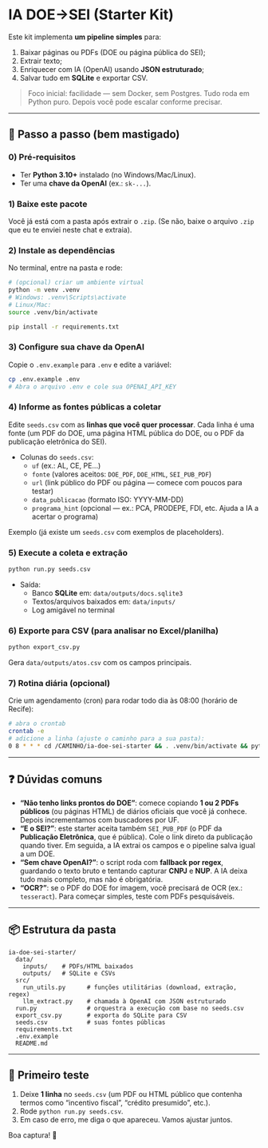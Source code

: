 # IA DOE→SEI (Starter Kit)

Este kit implementa **um pipeline simples** para:
1) Baixar páginas ou PDFs (DOE ou página pública do SEI);
2) Extrair texto;
3) Enriquecer com IA (OpenAI) usando **JSON estruturado**;
4) Salvar tudo em **SQLite** e exportar CSV.

> Foco inicial: facilidade — sem Docker, sem Postgres. Tudo roda em Python puro.
> Depois você pode escalar conforme precisar.

---

## 🚀 Passo a passo (bem mastigado)

### 0) Pré-requisitos
- Ter **Python 3.10+** instalado (no Windows/Mac/Linux).
- Ter uma **chave da OpenAI** (ex.: `sk-...`).

### 1) Baixe este pacote
Você já está com a pasta após extrair o `.zip`. (Se não, baixe o arquivo `.zip` que eu te enviei neste chat e extraia).

### 2) Instale as dependências
No terminal, entre na pasta e rode:

```bash
# (opcional) criar um ambiente virtual
python -m venv .venv
# Windows: .venv\Scripts\activate
# Linux/Mac:
source .venv/bin/activate

pip install -r requirements.txt
```

### 3) Configure sua chave da OpenAI
Copie o `.env.example` para `.env` e edite a variável:

```bash
cp .env.example .env
# Abra o arquivo .env e cole sua OPENAI_API_KEY
```

### 4) Informe as fontes públicas a coletar
Edite `seeds.csv` com as **linhas que você quer processar**. Cada linha é uma fonte (um PDF do DOE, uma página HTML pública do DOE, ou o PDF da publicação eletrônica do SEI).

- Colunas do `seeds.csv`:
  - `uf` (ex.: AL, CE, PE...)
  - `fonte` (valores aceitos: `DOE_PDF`, `DOE_HTML`, `SEI_PUB_PDF`)
  - `url` (link público do PDF ou página — comece com poucos para testar)
  - `data_publicacao` (formato ISO: YYYY-MM-DD)
  - `programa_hint` (opcional — ex.: PCA, PRODEPE, FDI, etc. Ajuda a IA a acertar o programa)

Exemplo (já existe um `seeds.csv` com exemplos de placeholders).

### 5) Execute a coleta e extração
```bash
python run.py seeds.csv
```

- Saída:
  - Banco **SQLite** em: `data/outputs/docs.sqlite3`
  - Textos/arquivos baixados em: `data/inputs/`
  - Log amigável no terminal

### 6) Exporte para CSV (para analisar no Excel/planilha)
```bash
python export_csv.py
```
Gera `data/outputs/atos.csv` com os campos principais.

### 7) Rotina diária (opcional)
Crie um agendamento (cron) para rodar todo dia às 08:00 (horário de Recife):
```bash
# abra o crontab
crontab -e
# adicione a linha (ajuste o caminho para a sua pasta):
0 8 * * * cd /CAMINHO/ia-doe-sei-starter && . .venv/bin/activate && python run.py seeds.csv >> run.log 2>&1
```

---

## ❓ Dúvidas comuns

- **“Não tenho links prontos do DOE”**: comece copiando **1 ou 2 PDFs públicos** (ou páginas HTML) de diários oficiais que você já conhece. Depois incrementamos com buscadores por UF.
- **“E o SEI?”**: este starter aceita também `SEI_PUB_PDF` (o PDF da **Publicação Eletrônica**, que é pública). Cole o link direto da publicação quando tiver. Em seguida, a IA extrai os campos e o pipeline salva igual a um DOE.
- **“Sem chave OpenAI?”**: o script roda com **fallback por regex**, guardando o texto bruto e tentando capturar **CNPJ** e **NUP**. A IA deixa tudo mais completo, mas não é obrigatória.
- **“OCR?”**: se o PDF do DOE for imagem, você precisará de OCR (ex.: `tesseract`). Para começar simples, teste com PDFs pesquisáveis.

---

## 📦 Estrutura da pasta

```
ia-doe-sei-starter/
  data/
    inputs/    # PDFs/HTML baixados
    outputs/   # SQLite e CSVs
  src/
    run_utils.py      # funções utilitárias (download, extração, regex)
    llm_extract.py    # chamada à OpenAI com JSON estruturado
  run.py              # orquestra a execução com base no seeds.csv
  export_csv.py       # exporta do SQLite para CSV
  seeds.csv           # suas fontes públicas
  requirements.txt
  .env.example
  README.md
```

---

## 🧪 Primeiro teste
1) Deixe **1 linha** no `seeds.csv` (um PDF ou HTML público que contenha termos como “incentivo fiscal”, “crédito presumido”, etc.).  
2) Rode `python run.py seeds.csv`.  
3) Em caso de erro, me diga o que apareceu. Vamos ajustar juntos.

Boa captura! 💪
